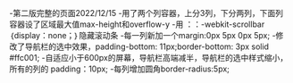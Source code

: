 -第二版完整的页面2022/12/15
-用了两个列容器，上分3列，下分两列，下面列容器设了区域最大值max-height和overflow-y
-用 ：：-webkit-scrollbar ｛display：none；｝隐藏滚动条
-每一列新加一个margin:0px 5px 0px 5px;
-修改了导航栏的选中效果，padding-bottom: 11px;border-bottom: 3px solid #ffc001;
-自适应小于600px的屏幕，导航栏高端减半，导航栏的选中样式缩小，所有的列的 padding：10px;
-每列增加圆角border-radius:5px;
